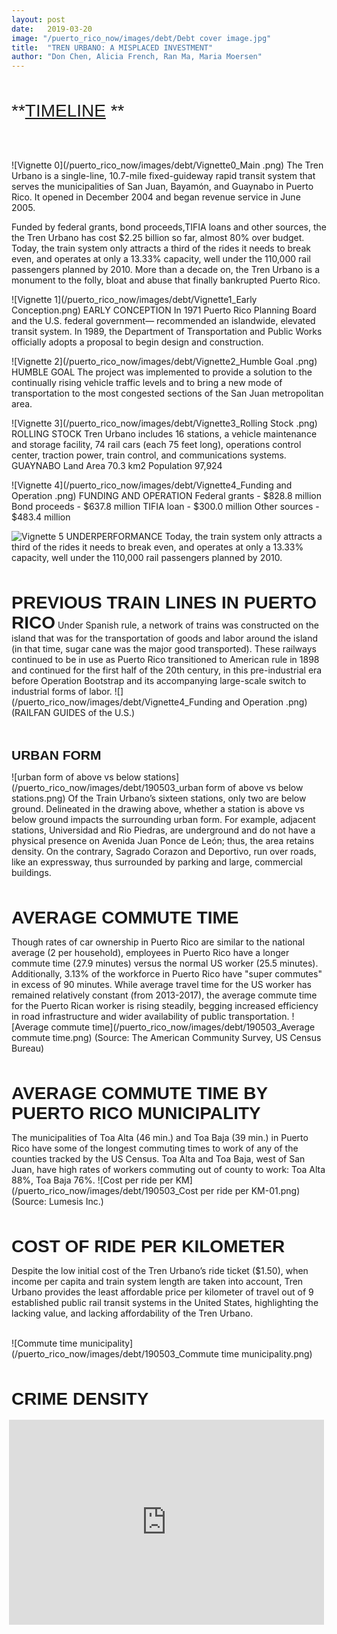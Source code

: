 ```yaml
---
layout: post
date:   2019-03-20
image: "/puerto_rico_now/images/debt/Debt cover image.jpg"
title:  "TREN URBANO: A MISPLACED INVESTMENT"
author: "Don Chen, Alicia French, Ran Ma, Maria Moersen"
---
```


<br/><br/>
<span style="font-family:Helvetica; font-size:2em;">**[TIMELINE](https://cdn.knightlab.com/libs/timeline3/latest/embed/index.html?source=1DWOCwES0SCjHYVse9o3VgRY2Wro5m9taLy-nTs7OaaQ&font=OpenSans-GentiumBook&lang=en&hash_bookmark=true&initial_zoom=2&height=650#event-tren-urbano-misplaced-investment) **</span>

<br/><br/>

![Vignette 0](/puerto_rico_now/images/debt/Vignette0_Main .png)
The Tren Urbano is a single-line, 10.7-mile fixed-guideway rapid transit system that serves the municipalities of San Juan, Bayamón, and Guaynabo in Puerto Rico. It opened in December 2004 and began revenue service in June 2005.

Funded by federal grants, bond proceeds,TIFIA loans and other sources, the the Tren Urbano has cost $2.25 billion so far, almost 80% over budget.
Today, the train system only attracts a third of the rides it needs to break even, and operates at only a 13.33% capacity, well under the 110,000 rail passengers planned by 2010.
More than a decade on, the Tren Urbano is a monument to the folly, bloat and abuse that finally bankrupted Puerto Rico.


![Vignette 1](/puerto_rico_now/images/debt/Vignette1_Early Conception.png)
EARLY CONCEPTION
In 1971 Puerto Rico Planning Board and the U.S. federal government— recommended an islandwide, elevated transit system. In 1989, the Department of Transportation and Public Works officially adopts a proposal to begin design and construction.

![Vignette 2](/puerto_rico_now/images/debt/Vignette2_Humble Goal .png)
HUMBLE GOAL
The project was implemented to provide a solution to the continually rising vehicle traffic levels and to bring a new mode of transportation to the most congested sections of the San Juan metropolitan area.

![Vignette 3](/puerto_rico_now/images/debt/Vignette3_Rolling Stock .png)
ROLLING STOCK
Tren Urbano includes 16 stations, a vehicle maintenance and storage facility, 74 rail cars (each 75 feet long), operations control center, traction power, train control, and communications systems.
GUAYNABO Land Area 70.3 km2 Population 97,924

![Vignette 4](/puerto_rico_now/images/debt/Vignette4_Funding and Operation  .png)
FUNDING AND OPERATION 
Federal grants - $828.8 million Bond proceeds - $637.8 million TIFIA loan - $300.0 million Other sources - $483.4 million


![Vignette 5](/puerto_rico_now/images/debt/Vignette5_Underperformance.png)
UNDERPERFORMANCE
Today, the train system only attracts a third of the rides it needs to break even, and operates at only a 13.33% capacity, well under the 110,000 rail passengers planned by 2010.

<br/><br/>
<span style="font-family:Helvetica; font-size:2em;">**PREVIOUS TRAIN LINES IN PUERTO RICO**</span>
Under Spanish rule, a network of trains was constructed on the island that was for the transportation of goods and labor around the island (in that time, sugar cane was the major good transported). These railways continued to be in use as Puerto Rico transitioned to American rule in 1898 and continued for the first half of the 20th century, in this pre-industrial era before Operation Bootstrap and its accompanying large-scale switch to industrial forms of labor. 
![](/puerto_rico_now/images/debt/Vignette4_Funding and Operation  .png)
(RAILFAN GUIDES of the U.S.)


<br/><br/>
<span style="font-family:Helvetica; font-size:1.5em;">**URBAN FORM**</span>

![urban form of above vs below stations](/puerto_rico_now/images/debt/190503_urban form of above vs below stations.png)
Of the Train Urbano’s sixteen stations, only two are below ground. Delineated in the drawing above, whether a station is above vs below ground impacts the surrounding urban form. For example, adjacent stations, Universidad and Rio Piedras, are underground and do not have a physical presence on Avenida Juan Ponce de León; thus, the area retains density. On the contrary, Sagrado Corazon and Deportivo, run over roads, like an expressway, thus surrounded by parking and large, commercial buildings.

<br/><br/>
<span style="font-family:Helvetica; font-size:2em;">**AVERAGE COMMUTE TIME**</span>

Though rates of car ownership in Puerto Rico are similar to the national average (2 per household), employees in Puerto Rico have a longer commute time (27.9 minutes) versus the normal US worker (25.5 minutes). Additionally, 3.13% of the workforce in Puerto Rico have "super commutes" in excess of 90 minutes. While average travel time for the US worker has remained relatively constant (from 2013-2017), the average commute time for the Puerto Rican worker is rising steadily, begging increased efficiency in road infrastructure and wider availability of public transportation. 
![Average commute time](/puerto_rico_now/images/debt/190503_Average commute time.png)
(Source: The American Community Survey, US Census Bureau) 


<br/><br/>
<span style="font-family:Helvetica; font-size:2em;">**AVERAGE COMMUTE TIME BY PUERTO RICO MUNICIPALITY**</span>

The municipalities of Toa Alta (46 min.) and Toa Baja (39 min.) in Puerto Rico have some of the longest commuting times to work of any of the counties tracked by the US Census.  Toa Alta and Toa Baja, west of San Juan, have high rates of workers commuting out of county to work:  Toa Alta 88%, Toa Baja 76%.
![Cost per ride per KM](/puerto_rico_now/images/debt/190503_Cost per ride per KM-01.png)
(Source: Lumesis Inc.)


<br><br>
<span style="font-family:Helvetica; font-size:2em;">**COST OF RIDE PER KILOMETER**</span>

Despite the low initial cost of the Tren Urbano’s ride ticket ($1.50), when income per capita and train system length are taken into account, Tren Urbano provides the least affordable price per kilometer of travel out of 9 established public rail transit systems in the United States, highlighting the lacking value, and lacking affordability of the Tren Urbano. 
<br><br>

![Commute time municipality](/puerto_rico_now/images/debt/190503_Commute time municipality.png)


<br><br>
<span style="font-family:Helvetica; font-size:2em;">**CRIME DENSITY**</span>

<div style="padding:65% 0 0 0;position:relative;"><iframe src="https://api.mapbox.com/styles/v1/al1616/cjv8d129i3wjd1ftazkl7tmr7.html?fresh=true&title=true&access_token=pk.eyJ1IjoiYWwxNjE2IiwiYSI6ImNqc200ZXQ0YTBnOWE0NG54Ym45YnYybHgifQ.t9lM7oOjsxtKmQS_BGfbdg#12.2/18.407805/-66.090904/0" style="position:absolute;top:3;left:-4;width:100%;height:100%;" frameborder="0"></iframe></div>
